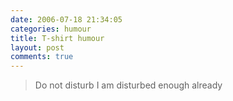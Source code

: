 ```yaml
---
date: 2006-07-18 21:34:05
categories: humour
title: T-shirt humour
layout: post
comments: true
---
```

> Do not disturb 
> I am disturbed enough already
